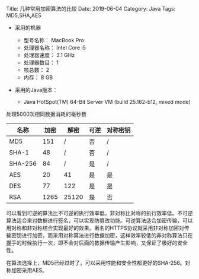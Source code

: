 Title: 几种常用加密算法的比较
Date: 2019-06-04
Category: Java
Tags: MD5,SHA,AES

+ 采用的机器
  - 型号名称：	MacBook Pro
  - 处理器名称：	Intel Core i5
  - 处理器速度：	3.1 GHz
  - 处理器数目：	1
  - 核总数：	2
  - 内存：	8 GB

+ 采用的Java版本：
  - Java HotSpot(TM) 64-Bit Server VM (build 25.162-b12, mixed mode)


处理5000次相同数据消耗的毫秒数

|名称 | 加密 | 解密 |可逆|对称密钥
|-|-|-|-|-
|MD5 | 151|/|否|/
|SHA-1|48|/|否|/
|SHA-256|84|/|是|/
|AES |20 |41|是|是
|DES| 77| 122|是|是
|RSA| 1265| 25120|是|否

可以看到可逆的算法比不可逆的执行效率低，非对称比对称的执行效率低。不可逆算法适合来对数据进行签名，可以实现防篡改功能。可逆算法适合加密传输，可以用对称和非对称结合实现最好的效果。著名的HTTPS协议就采用非对称加密对传输密钥进行加密，而采用对称算法进行数据加密，这样效率较低的非对称算法只在握手的时候执行一次，即不会对后面的数据传输产生影响，又保证了极好的安全性。

在算法选择上，MD5已经过时了，可以采用性能和安全性都更好的SHA-256。对称加密采用AES。

